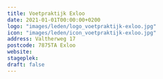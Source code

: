 ```yaml
---
title: Voetpraktijk Exloo
date: 2021-01-01T00:00:00+0200
logo: "images/leden/logo_voetpraktijk-exloo.jpg"
icon: "images/leden/icon_voetpraktijk-exloo.jpg"
address: Valtherweg 17
postcode: 7875TA Exloo
website: 
stageplek: 
draft: false
---
```


